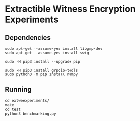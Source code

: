 # Extractible Witness Encryption Experiments

## Dependencies

```
sudo apt-get --assume-yes install libgmp-dev
sudo apt-get --assume-yes install swig

sudo -H pip3 install --upgrade pip

sudo -H pip3 install grpcio-tools
sudo python3 -m pip install numpy

```


## Running

```
cd extweexperiments/
make
cd test
python3 benchmarking.py
```

